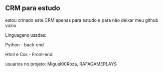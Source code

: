 ## CRM para estudo

<p>estou crinado este CRM apenas para estudo e para não deixar meu github vazio</p>

<p>Linguagens usadas:</p>
<p>Python - back-end</p>
<p>Html e Css - Front-end</p>

<p>usuarios no projeto: Miguel00Roza, RAFAGAMEPLAYS</p>
